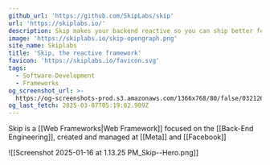```yaml
---
github_url: 'https://github.com/SkipLabs/skip'
url: 'https://skiplabs.io/'
description: Skip makes your backend reactive so you can ship better features faster
image: 'https://skiplabs.io/skip-opengraph.png'
site_name: Skiplabs
title: 'Skip, the reactive framework'
favicon: 'https://skiplabs.io/favicon.svg'
tags:
  - Software-Development
  - Frameworks
og_screenshot_url: >-
  https://og-screenshots-prod.s3.amazonaws.com/1366x768/80/false/032126250487ac1c11d8b737a83c11d70f91b9cde560ce45f9a3962e4846e7b9.jpeg
og_last_fetch: 2025-03-07T05:19:02.909Z
---
```

Skip is a [[Web Frameworks|Web Framework]] focused on the [[Back-End Engineering]], created and managed at [[Meta]] and [[Facebook]]


![[Screenshot 2025-01-16 at 1.13.25 PM_Skip--Hero.png]]
